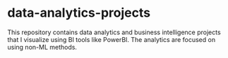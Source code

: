 # data-analytics-projects
This repository contains data analytics and business intelligence projects that I visualize using BI tools like PowerBI. The analytics are focused on using non-ML methods.
